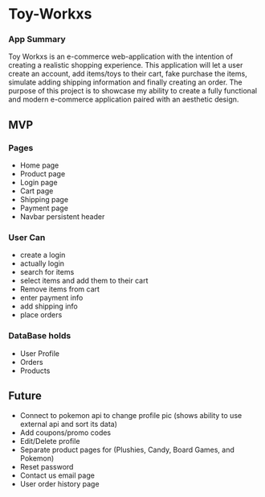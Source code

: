 # Toy-Workxs

### App Summary
Toy Workxs is an e-commerce web-application with the intention of creating a realistic shopping experience. This application will let a user create an account, add items/toys to their cart, fake purchase the items, simulate adding shipping information and finally creating an order. The purpose of this project is to showcase my ability to create a fully functional and modern e-commerce application paired with an aesthetic design.
## MVP
### Pages
* Home page
* Product page
* Login page
* Cart page
* Shipping page
* Payment page
* Navbar persistent header
### User Can
* create a login
* actually login
* search for items
* select items and add them to their cart
* Remove items from cart
* enter payment info
* add shipping info
* place orders
### DataBase holds
* User Profile
* Orders
* Products

## Future
* Connect to pokemon api to change profile pic (shows ability to use external api and sort its data)
* Add coupons/promo codes
* Edit/Delete profile
* Separate product pages for (Plushies, Candy, Board Games, and Pokemon)
* Reset password
* Contact us email page
* User order history page
